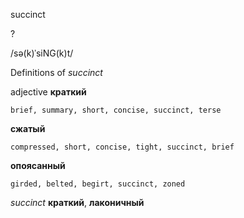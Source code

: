 succinct

?

/sə(k)ˈsiNG(k)t/

Definitions of _succinct_

adjective
**краткий**

    brief, summary, short, concise, succinct, terse
**сжатый**

    compressed, short, concise, tight, succinct, brief
**опоясанный**

    girded, belted, begirt, succinct, zoned

_succinct_
**краткий**, **лаконичный**